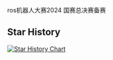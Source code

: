 ros机器人大赛2024
国赛总决赛备赛
## Star History

[![Star History Chart](https://api.star-history.com/svg?repos=vardven/bobac_2024&type=Date)](https://star-history.com/#vardven/bobac_2024&Date)
